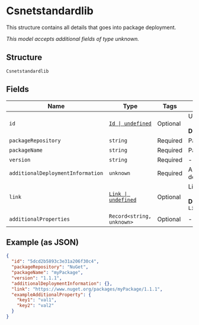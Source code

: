
# Csnetstandardlib

This structure contains all details that goes into package deployment.

*This model accepts additional fields of type unknown.*

## Structure

`Csnetstandardlib`

## Fields

| Name | Type | Tags | Description |
|  --- | --- | --- | --- |
| `id` | [`Id \| undefined`](../../doc/models/id.md) | Optional | Unique package identifier<br><br>**Default**: `Id.Enum5Dcd2B5893C3E31A206F30C4` |
| `packageRepository` | `string` | Required | Package Repository as per platform |
| `packageName` | `string` | Required | Package Name |
| `version` | `string` | Required | - |
| `additionalDeploymentInformation` | `unknown` | Required | Any additional platform specific deployment detail |
| `link` | [`Link \| undefined`](../../doc/models/link.md) | Optional | Link of deployed package<br><br>**Default**: `Link.EnumHttpswwwnugetorgpackagesmyPackage111` |
| `additionalProperties` | `Record<string, unknown>` | Optional | - |

## Example (as JSON)

```json
{
  "id": "5dcd2b5893c3e31a206f30c4",
  "packageRepository": "NuGet",
  "packageName": "myPackage",
  "version": "1.1.1",
  "additionalDeploymentInformation": {},
  "link": "https://www.nuget.org/packages/myPackage/1.1.1",
  "exampleAdditionalProperty": {
    "key1": "val1",
    "key2": "val2"
  }
}
```

